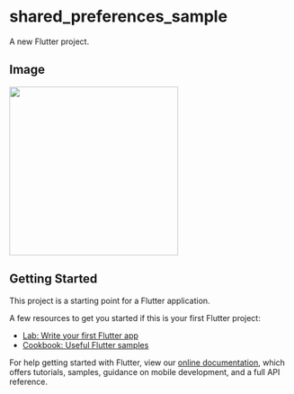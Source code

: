 # shared_preferences_sample

A new Flutter project.

## Image

<img src="https://user-images.githubusercontent.com/92189386/162557366-485930dc-94a4-4ec9-8885-32fc4e4e4ca6.png" width="300">

## Getting Started

This project is a starting point for a Flutter application.

A few resources to get you started if this is your first Flutter project:

- [Lab: Write your first Flutter app](https://flutter.dev/docs/get-started/codelab)
- [Cookbook: Useful Flutter samples](https://flutter.dev/docs/cookbook)

For help getting started with Flutter, view our
[online documentation](https://flutter.dev/docs), which offers tutorials,
samples, guidance on mobile development, and a full API reference.
